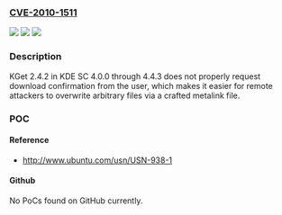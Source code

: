 ### [CVE-2010-1511](https://cve.mitre.org/cgi-bin/cvename.cgi?name=CVE-2010-1511)
![](https://img.shields.io/static/v1?label=Product&message=n%2Fa&color=blue)
![](https://img.shields.io/static/v1?label=Version&message=n%2Fa&color=blue)
![](https://img.shields.io/static/v1?label=Vulnerability&message=n%2Fa&color=brighgreen)

### Description

KGet 2.4.2 in KDE SC 4.0.0 through 4.4.3 does not properly request download confirmation from the user, which makes it easier for remote attackers to overwrite arbitrary files via a crafted metalink file.

### POC

#### Reference
- http://www.ubuntu.com/usn/USN-938-1

#### Github
No PoCs found on GitHub currently.

